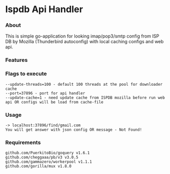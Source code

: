 # Ispdb Api Handler

### About
This is simple go-application for looking imap/pop3/smtp config from ISP DB by Mozilla (Thunderbird autoconfig) with local caching configs and web api.

### Features

### Flags to execute
```
--update-threads=100 - default 100 threads at the pool for downloader cache
--port=37896 - port for api handler
--update-cache=1 - need update cache from ISPDB mozilla before run web api OR configs will be load from cache-file

```


### Usage
```
-> localhost:37896/find/gmail.com
You will get answer with json config OR message - Not Found!
```

### Requirements
```
github.com/PuerkitoBio/goquery v1.6.1
github.com/cheggaaa/pb/v3 v3.0.5
github.com/gammazero/workerpool v1.1.1
github.com/gorilla/mux v1.8.0
```


